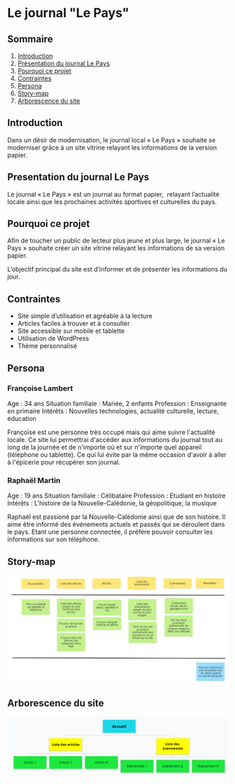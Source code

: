 # Le journal "Le Pays"


## Sommaire

1. [Introduction](#Introduction)
2. [Présentation du journal Le Pays](#presentation-du-journal-le-pays)
3. [Pourquoi ce projet](#pourquoi-ce-projet)
4. [Contraintes](#Contraintes)
5. [Persona](#Persona)
6. [Story-map](#Story-map)
7. [Arborescence du site](#arborescence-du-site)


## Introduction

Dans un désir de modernisation, le journal local « Le Pays » souhaite se moderniser grâce à un site vitrine relayant les informations de la version papier.


## Presentation du journal Le Pays

Le journal « Le Pays » est un journal au format papier,  relayant l’actualité locale ainsi que les prochaines activités sportives et culturelles du pays.


## Pourquoi ce projet

Afin de toucher un public de lecteur plus jeune et plus large, le journal « Le Pays » souhaite créer un site vitrine relayant les informations de sa version papier.

L’objectif principal du site est d’informer et de présenter les informations du jour.


## Contraintes

- Site simple d’utilisation et agréable à la lecture
- Articles faciles à trouver et à consulter
- Site accessible sur mobile et tablette
- Utilisation de WordPress
- Thème personnalisé


## Persona

### Françoise Lambert

Age : 34 ans
Situation familiale : Mariée, 2 enfants
Profession : Enseignante en primaire
Intérêts : Nouvelles technologies, actualité culturelle, lecture, éducation

Françoise est une personne très occupé mais qui aime suivre l'actualité locale. Ce site lui permettrai d'accéder aux informations du journal tout au long de la journée et de n'importe où et sur n'importe quel appareil (téléphone ou tablette). Ce qui lui évite par la même occasion d'avoir à aller à l'épicerie pour récupérer son journal.

### Raphaël Martin

Age : 19 ans
Situation familiale : Célibataire
Profession : Etudiant en histoire
Intérêts : L'histoire de la Nouvelle-Calédonie, la géopolitique, la musique

Raphaël est passioné par la Nouvelle-Calédonie ainsi que de son histoire. Il aime être informé des événements actuels et passés qui se déroulent dans le pays. Etant une personne connectée, il préfére pouvoir consulter les informations sur son téléphone.


## Story-map

![](img_cdc/Story-map.png?raw=true)


## Arborescence du site

![](img_cdc/Arborescence.png?raw=true)
